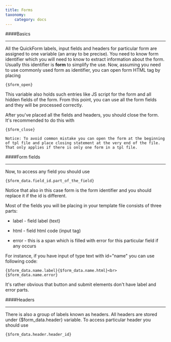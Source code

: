 ```yaml
---
title: Forms
taxonomy:
    category: docs
---
```



####Basics
___

All the QuickForm labels, input fields and headers for particular form are assigned to one variable (an array to be precise). You need to know form identifier which you will need to know to extract information about the form. Usually this identifier is **form** to simplify the use. Now, assuming you need to use commonly used form as identifier, you can open form HTML tag by placing

	{$form_open}

This variable also holds such entries like JS script for the form and all hidden fields of the form. From this point, you can use all the form fields and they will be processed correctly.

After you've placed all the fields and headers, you should close the form. It's recommended to do this with

	{$form_close}

	Notice: To avoid common mistake you can open the form at the beginning of tpl file and place closing statement at the very end of the file. That only applies if there is only one form in a tpl file.

####Form fields
___

Now, to access any field you should use

	{$form_data.field_id.part_of_the_field}

Notice that also in this case form is the form identifier and you should replace it if the id is different.

Most of the fields you will be placing in your template file consists of three parts:

* label - field label (text)

* html - field html code (input tag)

* error - this is a span which is filled with error for this particular field if any occurs

For instance, if you have input of type text with id="name" you can use following code:

	{$form_data.name.label}{$form_data.name.html}<br>
	{$form_data.name.error}

It's rather obvious that button and submit elements don't have label and error parts.

####Headers
___

There is also a group of labels known as headers. All headers are stored under {$form_data.header} variable. To access particular header you should use

	{$form_data.header.header_id}
